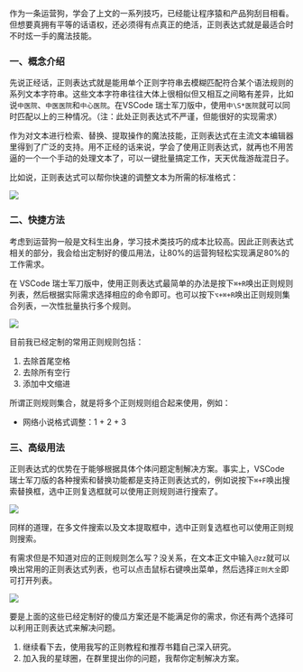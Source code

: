 作为一条运营狗，学会了上文的一系列技巧，已经能让程序猿和产品狗刮目相看。但想要真拥有平等的话语权，还必须得有点真正的绝活，正则表达式就是最适合时不时炫一手的魔法技能。

### 一、概念介绍

先说正经话，正则表达式就是能用单个正则字符串去模糊匹配符合某个语法规则的系列文本字符串。这些文本字符串往往大体上很相似但又相互之间略有差异，比如说`中医院`、`中医医院`和`中心医院`。在VSCode 瑞士军刀版中，使用`中\S*医院`就可以同时匹配以上的三种情况。（注：此处正则表达式不严谨，但能很好的实现需求）

作为对文本进行检索、替换、提取操作的魔法技能，正则表达式在主流文本编辑器里得到了广泛的支持。用不正经的话来说，学会了使用正则表达式，就再也不用苦逼的一个一个手动的处理文本了，可以一键批量搞定工作，天天优哉游哉混日子。


比如说，正则表达式可以帮你快速的调整文本为所需的标准格式：

![](http://assets.libukai.top/img/网络小说格式处理.gif)


### 二、快捷方法

考虑到运营狗一般是文科生出身，学习技术类技巧的成本比较高。因此正则表达式相关的部分，我会给出定制好的傻瓜用法，让80%的运营狗轻松实现满足80%的工作需求。

在 VSCode 瑞士军刀版中，使用正则表达式最简单的办法是按下`⌘+R`唤出正则规则列表，然后根据实际需求选择相应的命令即可。也可以按下`⌥+⌘+R`唤出正则规则集合列表，一次性批量执行多个规则。

![](http://assets.libukai.top/img/正则命令.gif)

目前我已经定制的常用正则规则包括：

1. 去除首尾空格
2. 去除所有空行
3. 添加中文缩进

所谓正则规则集合，就是将多个正则规则组合起来使用，例如：

+ 网络小说格式调整：1 + 2 + 3

### 三、高级用法

正则表达式的优势在于能够根据具体个体问题定制解决方案。事实上，VSCode 瑞士军刀版的各种搜索和替换功能都是支持正则表达式的，例如说按下`⌘+F`唤出搜索替换框，选中正则复选框就可以使用正则规则进行搜索了。

![](http://assets.libukai.top/img/正则搜索.gif)

同样的道理，在多文件搜索以及文本提取框中，选中正则复选框也可以使用正则规则搜索。

有需求但是不知道对应的正则规则怎么写？没关系，在文本正文中输入`@zz`就可以唤出常用的正则表达式列表，也可以点击鼠标右键唤出菜单，然后选择`正则大全`即可打开列表。

![](http://assets.libukai.top/img/正则模版.gif)

要是上面的这些已经定制好的傻瓜方案还是不能满足你的需求，你还有两个选择可以利用正则表达式来解决问题。

1. 继续看下去，使用我写的正则教程和推荐书籍自己深入研究。
2. 加入我的星球圈，在群里提出你的问题，我帮你定制解决方案。
